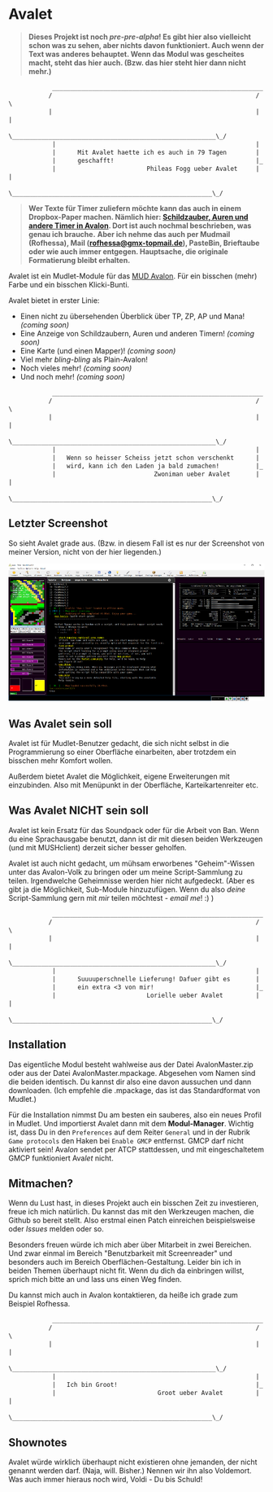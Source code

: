 # Avalet

> **Dieses Projekt ist noch *pre-pre-alpha*! Es gibt hier also vielleicht schon was zu sehen, aber nichts davon funktioniert. Auch wenn der Text was anderes behauptet. Wenn das Modul was gescheites macht, steht das hier auch. (Bzw. das hier steht hier dann nicht mehr.)**

```
            __________________________________________________________
           /                                                        / \
           |                                                        | |
           \________________________________________________________\_/
            |                                                       |
            |      Mit Avalet haette ich es auch in 79 Tagen        |
            |      geschafft!                                       |_
            |                         Phileas Fogg ueber Avalet     | |
            \_______________________________________________________\_/

```

> **Wer Texte für Timer zuliefern möchte kann das auch in einem Dropbox-Paper machen. Nämlich hier: [Schildzauber, Auren und andere Timer in Avalon](https://paper.dropbox.com/doc/Schilde-Auren-und-andere-Timer-in-Avalon--AwzQroKtD73zHn6jNa2GIFiWAQ-1yKShCfqPZ6b21iU5vWO4). Dort ist auch nochmal beschrieben, was genau ich brauche.**
> **Aber ich nehme das auch per Mudmail (Rofhessa), Mail (rofhessa@gmx-topmail.de), PasteBin, Brieftaube oder wie auch immer entgegen. Hauptsache, die originale Formatierung bleibt erhalten.**

Avalet ist ein Mudlet-Module für das [MUD Avalon](https://avalon.mud.de/). Für ein bisschen (mehr) Farbe und ein bisschen Klicki-Bunti.

Avalet bietet in erster Linie:
- Einen nicht zu übersehenden Überblick über TP, ZP, AP und Mana!*(coming soon)*
- Eine Anzeige von Schildzaubern, Auren und anderen Timern! *(coming soon)*
- Eine Karte (und einen Mapper)! *(coming soon)*
- Viel mehr *bling-bling* als Plain-Avalon!
- Noch vieles mehr! *(coming soon)*
- Und noch mehr! *(coming soon)*

```
            __________________________________________________________
           /                                                        / \
           |                                                        | |
           \________________________________________________________\_/
            |                                                       |
            |   Wenn so heisser Scheiss jetzt schon verschenkt      |
            |   wird, kann ich den Laden ja bald zumachen!          |_
            |                           Zwoniman ueber Avalet       | |
            \_______________________________________________________\_/

```

## Letzter Screenshot

So sieht Avalet grade aus. (Bzw. in diesem Fall ist es nur der Screenshot von meiner Version, nicht von der hier liegenden.)

![letzter Screenshot](latest_screenshot.png)

## Was Avalet sein soll

Avalet ist für Mudlet-Benutzer gedacht, die sich nicht selbst in die Programmierung so einer Oberfläche einarbeiten, aber trotzdem ein bisschen mehr Komfort wollen.

Außerdem bietet Avalet die Möglichkeit, eigene Erweiterungen mit einzubinden. Also mit Menüpunkt in der Oberfläche, Karteikartenreiter etc.

## Was Avalet NICHT sein soll

Avalet ist kein Ersatz für das Soundpack oder für die Arbeit von Ban. Wenn du eine Sprachausgabe benutzt, dann ist dir mit diesen beiden Werkzeugen (und mit MUSHclient) derzeit sicher besser geholfen.

Avalet ist auch nicht gedacht, um mühsam erworbenes "Geheim"-Wissen unter das Avalon-Volk zu bringen oder um meine Script-Sammlung zu teilen. Irgendwelche Geheimnisse werden hier nicht aufgedeckt. (Aber es gibt ja die Möglichkeit, Sub-Module hinzuzufügen. Wenn du also *deine* Script-Sammlung gern mit *mir* teilen möchtest - *email me*! :) )

```
            __________________________________________________________
           /                                                        / \
           |                                                        | |
           \________________________________________________________\_/
            |                                                       |
            |      Suuuuperschnelle Lieferung! Dafuer gibt es       |
            |      ein extra <3 von mir!                            |_
            |                         Lorielle ueber Avalet         | |
            \_______________________________________________________\_/

```

## Installation

Das eigentliche Modul besteht wahlweise aus der Datei AvalonMaster.zip oder aus der Datei AvalonMaster.mpackage. Abgesehen vom Namen sind die beiden identisch. Du kannst dir also eine davon aussuchen und dann downloaden. (Ich empfehle die .mpackage, das ist das Standardformat von Mudlet.)

Für die Installation nimmst Du am besten ein sauberes, also ein neues Profil in Mudlet. Und importierst Avalet dann mit dem **Modul-Manager**. Wichtig ist, dass Du in den `Preferences` auf dem Reiter `General` und in der Rubrik `Game protocols` den Haken bei `Enable GMCP` entfernst. GMCP darf nicht aktiviert sein! Ava*lon* sendet per ATCP stattdessen, und mit eingeschaltetem GMCP funktioniert Ava*let* nicht.

## Mitmachen?

Wenn du Lust hast, in dieses Projekt auch ein bisschen Zeit zu investieren, freue ich mich natürlich. Du kannst das mit den Werkzeugen machen, die Github so bereit stellt. Also erstmal einen Patch einreichen beispielsweise oder *Issues* melden oder so.

Besonders freuen würde ich mich aber über Mitarbeit in zwei Bereichen. Und zwar einmal im Bereich "Benutzbarkeit mit Screenreader" und besonders auch im Bereich Oberflächen-Gestaltung. Leider bin ich in beiden Themen überhaupt nicht fit. Wenn du dich da einbringen willst, sprich mich bitte an und lass uns einen Weg finden.

Du kannst mich auch in Avalon kontaktieren, da heiße ich grade zum Beispiel Rofhessa.
```
            __________________________________________________________
           /                                                        / \
           |                                                        | |
           \________________________________________________________\_/
            |                                                       |
            |   Ich bin Groot!                                      |_
            |                            Groot ueber Avalet         | |
            \_______________________________________________________\_/

```

## Shownotes

Avalet würde wirklich überhaupt nicht existieren ohne jemanden, der nicht genannt werden darf. (Naja, will. Bisher.) Nennen wir ihn also Voldemort. Was auch immer hieraus noch wird, Voldi - Du bis Schuld!
